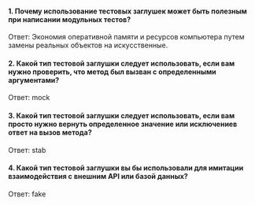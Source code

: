 #### 1. Почему использование тестовых заглушек может быть полезным при написании модульных тестов?
Ответ: Экономия оперативной памяти и ресурсов компьютера путем замены реальных объектов на искусственные.
#### 2. Какой тип тестовой заглушки следует использовать, если вам нужно проверить, что метод был вызван с определенными аргументами?
Ответ: mock
#### 3. Какой тип тестовой заглушки следует использовать, если вам просто нужно вернуть определенное значение или исключениев ответ на вызов метода?
Ответ: stab
#### 4. Какой тип тестовой заглушки вы бы использовали для имитации взаимодействия с внешним API или базой данных?
Ответ: fake
